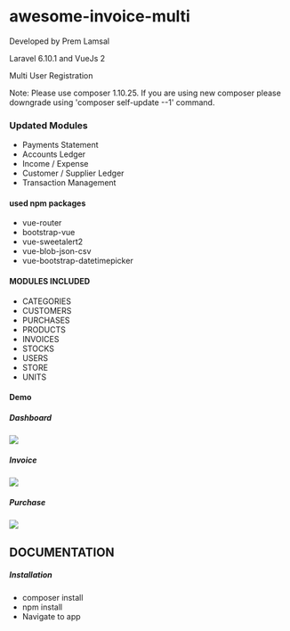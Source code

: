 <h1>awesome-invoice-multi</h1>
<p>Developed by Prem Lamsal</p>
<p>Laravel 6.10.1 and VueJs 2</p>
<p>Multi User Registration</p>
<p>Note: Please use composer 1.10.25. If you are using new composer please downgrade using 'composer self-update --1' command. </p>

<h3>Updated Modules</h3>
<ul>
<li>Payments Statement</li>
<li>Accounts Ledger</li>
<li>Income / Expense </li>
<li>Customer / Supplier Ledger</li>
<li>Transaction Management</li>
</ul>

<h4>used npm packages</h4>
<ul>
	<li>vue-router</li>
	<li>bootstrap-vue</li>
	<li>vue-sweetalert2</li>
	<li>vue-blob-json-csv</li>
	<li>vue-bootstrap-datetimepicker</li>
</ul>

<h4>MODULES INCLUDED</h4>
<ul>
	<li>CATEGORIES</li>
	<li>CUSTOMERS</li>
	<li>PURCHASES</li>
	<li>PRODUCTS</li>
	<li>INVOICES</li>
	<li>STOCKS</li>
	<li>USERS</li>
	<li>STORE</li>
	<li>UNITS</li>
</ul>
<h4>Demo</h4>
<h5>Dashboard</h5>
<img src="https://premlamsal.github.io/projects/awesome-invoice/images/demos/one.png">
<h5>Invoice</h5>
<img src="https://premlamsal.github.io/projects/awesome-invoice/images/demos/two.PNG">
<h5>Purchase</h5>
<img src="https://premlamsal.github.io/projects/awesome-invoice/images/demos/three.PNG">

<h2>DOCUMENTATION</h2>
<h5>Installation</h5>
<ul>
	<li>composer install</li>
	<li>npm install</li>
	<li>Navigate to app</li>
</ul>
